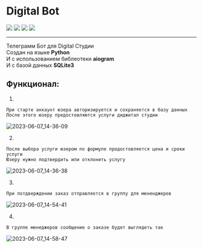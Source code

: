 Digital Bot
=====================
<div>
      <img src="https://img.shields.io/badge/Python-yellow?style=for-the-badge&logo=Python&logoColor=white"/>    
      <img src="https://img.shields.io/badge/aiogram-green?style=for-the-badge&logo=aiogram&logoColor=white"/>
      <img src="https://img.shields.io/badge/telegram-blue?style=for-the-badge&logo=telegram&logoColor=white"/>
      <img src="https://img.shields.io/badge/SQLite-red?style=for-the-badge&logo=SQLite&logoColor=white"/>
</div>

------

Телеграмм Бот для Digital Студии \
Создан на языке <b>Python</b> \
И с использованием библеотеки <b>aiogram</b> \
И с базой данных <b>SQLite3</b>


Функционал:
-----------------------------------

1.

    При старте аккаунт юзера авторизируется и сохраняется в базу данных 
    После этого юзеру предостовляются услуги диджитал студии


![2023-06-07_14-36-09](https://github.com/neprostoilya/digital_bot/assets/125191093/ae038735-6055-4d63-976f-aa8cfd93303d)

2.

    После выбора услуги юзером по формуле продостовляется цена и сроки услуги 
    Юзеру нужно подтвердить или отклонить услугу


![2023-06-07_14-36-38](https://github.com/neprostoilya/digital_bot/assets/125191093/ddf0a93b-c4b5-438b-94cd-071c480cadbb)

3.

    При потдверждении заказ отправляется в группу для мененджеров


![2023-06-07_14-54-41](https://github.com/neprostoilya/digital_bot/assets/125191093/be1d2c0d-d0bb-42c7-8755-1dc6a6d6461f)

4.

    В группе менеджеров сообщение о заказе будет выглядеть так


![2023-06-07_14-58-47](https://github.com/neprostoilya/digital_bot/assets/125191093/afb8ab99-5f62-41fe-a788-288191b35510)
